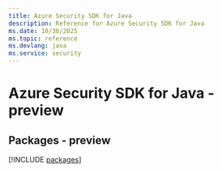 ```yaml
---
title: Azure Security SDK for Java
description: Reference for Azure Security SDK for Java
ms.date: 10/30/2025
ms.topic: reference
ms.devlang: java
ms.service: security
---
```

# Azure Security SDK for Java - preview
## Packages - preview
[!INCLUDE [packages](security-index.md)]